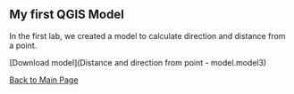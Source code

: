 ##  My first QGIS Model
In the first lab, we created a model to calculate direction and distance from a point.

[Download model](Distance and direction from point - model.model3)

[Back to Main Page](index.md)
